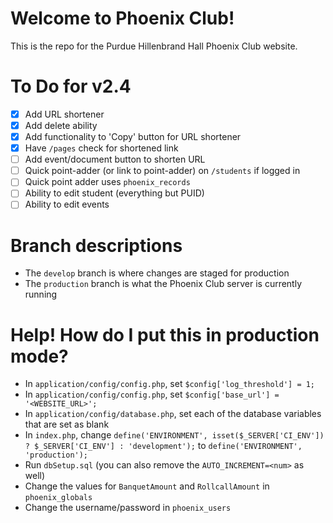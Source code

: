 # Welcome to Phoenix Club!
This is the repo for the Purdue Hillenbrand Hall Phoenix Club website.

# To Do for v2.4
- [X] Add URL shortener
- [X] Add delete ability
- [X] Add functionality to 'Copy' button for URL shortener
- [X] Have `/pages` check for shortened link
- [ ] Add event/document button to shorten URL
- [ ] Quick point-adder (or link to point-adder) on `/students` if logged in
- [ ] Quick point adder uses `phoenix_records`
- [ ] Ability to edit student (everything but PUID)
- [ ] Ability to edit events

# Branch descriptions
- The `develop` branch is where changes are staged for production
- The `production` branch is what the Phoenix Club server is currently running

# Help! How do I put this in production mode?
- In `application/config/config.php`, set `$config['log_threshold'] = 1;`
- In `application/config/config.php`, set `$config['base_url'] = '<WEBSITE_URL>';`
- In `application/config/database.php`, set each of the database variables that are set as blank
- In `index.php`, change `define('ENVIRONMENT', isset($_SERVER['CI_ENV']) ? $_SERVER['CI_ENV'] : 'development');` to `define('ENVIRONMENT', 'production');`
- Run `dbSetup.sql` (you can also remove the `AUTO_INCREMENT=<num>` as well)
- Change the values for `BanquetAmount` and `RollcallAmount` in `phoenix_globals`
- Change the username/password in `phoenix_users`
